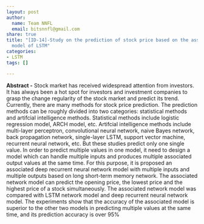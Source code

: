 ```yaml
---
layout: post
author:
  name: Team NNFL
  email: bitsnnfl@gmail.com
share: true
title: "[ID-14]-Study on the prediction of stock price based on the associated network
  model of LSTM"
categories:
- LSTM
tags: []

---
```

**Abstract -** Stock market has received widespread attention from investors. It has always been a hot spot for investors and investment companies to grasp the change regularity of the stock market and predict its trend. Currently, there are many methods for stock price prediction. The prediction methods can be roughly divided into two categories: statistical methods and artifcial intelligence methods. Statistical methods include logistic regression model, ARCH model, etc. Artifcial intelligence methods include multi-layer perceptron, convolutional neural network, naive Bayes network, back propagation network, single-layer LSTM, support vector machine, recurrent neural network, etc. But these studies predict only one single value. In order to predict multiple values in one model, it need to design a model which can handle multiple inputs and produces multiple associated output values at the same time. For this purpose, it is proposed an associated deep recurrent neural network model with multiple inputs and multiple outputs based on long short-term memory network. The associated network model can predict the opening price, the lowest price and the highest price of a stock simultaneously. The associated network model was compared with LSTM network model and deep recurrent neural network model. The experiments show that the accuracy of the associated model is superior to the other two models in predicting multiple values at the same time, and its prediction accuracy is over 95%